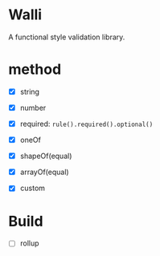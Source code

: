 # Walli
A functional style validation library.

# method
- [x] string
- [x] number

- [x] required: `rule().required().optional()`

- [x] oneOf
- [x] shapeOf(equal)
- [x] arrayOf(equal)

- [x] custom

# Build
- [ ] rollup
